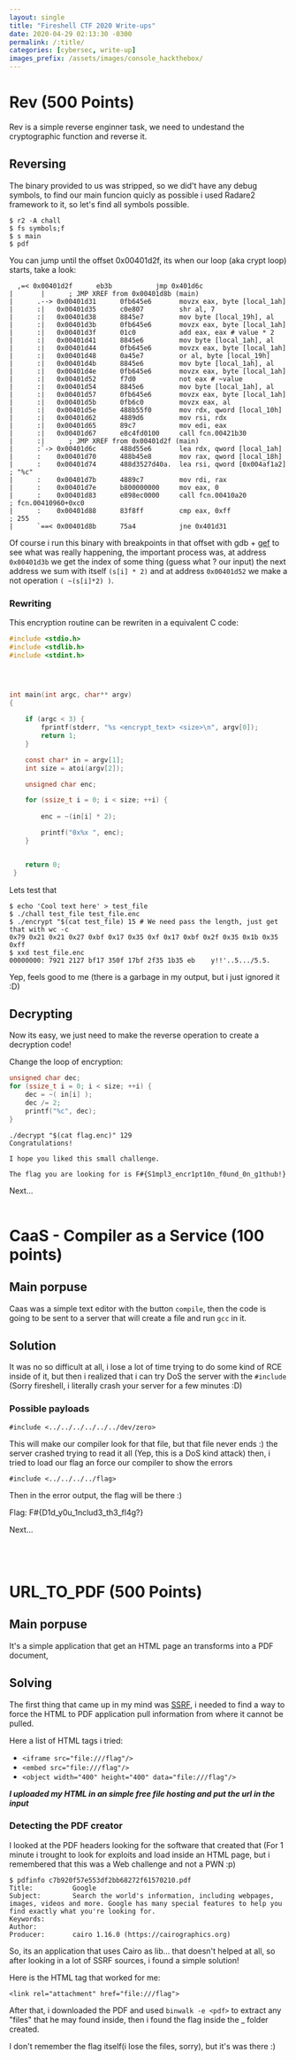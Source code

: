 ```yaml
---
layout: single
title: "Fireshell CTF 2020 Write-ups"
date: 2020-04-29 02:13:30 -0300
permalink: /:title/
categories: [cybersec, write-up]
images_prefix: /assets/images/console_hackthebox/
---
```


# Rev (500 Points)
Rev is a simple reverse enginner task, we need to undestand the cryptographic function and reverse it. 


## Reversing

The binary provided to us was stripped, so we did't have any debug symbols, to find our main funcion quicly as possible i used Radare2 framework to it, so let's find all symbols possible.


```
$ r2 -A chall
$ fs symbols;f 
$ s main
$ pdf
```

You can jump until the offset 0x00401d2f, its when our loop (aka crypt loop) starts, take a look:

```
  ,=< 0x00401d2f      eb3b           jmp 0x401d6c
|       |      ; JMP XREF from 0x00401d8b (main)
|      .--> 0x00401d31      0fb645e6       movzx eax, byte [local_1ah]
|      :|   0x00401d35      c0e807         shr al, 7 
|      :|   0x00401d38      8845e7         mov byte [local_19h], al
|      :|   0x00401d3b      0fb645e6       movzx eax, byte [local_1ah]
|      :|   0x00401d3f      01c0           add eax, eax # value * 2
|      :|   0x00401d41      8845e6         mov byte [local_1ah], al
|      :|   0x00401d44      0fb645e6       movzx eax, byte [local_1ah]
|      :|   0x00401d48      0a45e7         or al, byte [local_19h]
|      :|   0x00401d4b      8845e6         mov byte [local_1ah], al
|      :|   0x00401d4e      0fb645e6       movzx eax, byte [local_1ah]
|      :|   0x00401d52      f7d0           not eax # ~value
|      :|   0x00401d54      8845e6         mov byte [local_1ah], al
|      :|   0x00401d57      0fb645e6       movzx eax, byte [local_1ah]
|      :|   0x00401d5b      0fb6c0         movzx eax, al
|      :|   0x00401d5e      488b55f0       mov rdx, qword [local_10h]
|      :|   0x00401d62      4889d6         mov rsi, rdx
|      :|   0x00401d65      89c7           mov edi, eax
|      :|   0x00401d67      e8c4fd0100     call fcn.00421b30
|      :|      ; JMP XREF from 0x00401d2f (main)
|      :`-> 0x00401d6c      488d55e6       lea rdx, qword [local_1ah]
|      :    0x00401d70      488b45e8       mov rax, qword [local_18h]
|      :    0x00401d74      488d3527d40a.  lea rsi, qword [0x004af1a2] ; "%c"
|      :    0x00401d7b      4889c7         mov rdi, rax
|      :    0x00401d7e      b800000000     mov eax, 0
|      :    0x00401d83      e898ec0000     call fcn.00410a20           ; fcn.00410960+0xc0
|      :    0x00401d88      83f8ff         cmp eax, 0xff               ; 255
|      `==< 0x00401d8b      75a4           jne 0x401d31
```

Of course i run this binary with breakpoints in that offset with gdb + [gef](https://gef.readthedocs.io/en/master/) to see what was really happening, the important process was, at address ```0x00401d3b``` we get the index of some thing (guess what ? our input) the next address we sum with itself ```(s[i] * 2)``` and at address ```0x00401d52``` we make a not operation ```( ~(s[i]*2) )```.


### Rewriting

This encryption routine can be rewriten in a equivalent C code:

```c
#include <stdio.h>
#include <stdlib.h>
#include <stdint.h>




int main(int argc, char** argv)
{
	
	if (argc < 3) {
		fprintf(stderr, "%s <encrypt_text> <size>\n", argv[0]);
		return 1;
	}

	const char* in = argv[1];
	int size = atoi(argv[2]);

	unsigned char enc;

	for (ssize_t i = 0; i < size; ++i) {
	
		enc = ~(in[i] * 2);	

		printf("0x%x ", enc);
	}


	return 0;
 }

```

Lets test that

```shell
$ echo 'Cool text here' > test_file
$ ./chall test_file test_file.enc
$ ./encrypt "$(cat test_file) 15 # We need pass the length, just get that with wc -c
0x79 0x21 0x21 0x27 0xbf 0x17 0x35 0xf 0x17 0xbf 0x2f 0x35 0x1b 0x35 0xff
$ xxd test_file.enc
00000000: 7921 2127 bf17 350f 17bf 2f35 1b35 eb    y!!'..5.../5.5.
```

Yep, feels good to me (there is a garbage in my output, but i just ignored it :D)


## Decrypting

Now its easy, we just need to make the reverse operation to create a decryption code!

Change the loop of encryption:

```c
unsigned char dec;
for (ssize_t i = 0; i < size; ++i) {
	dec = ~( in[i] );
	dec /= 2;
	printf("%c", dec);
}
```

```shell
./decrypt "$(cat flag.enc)" 129
Congratulations!

I hope you liked this small challenge.

The flag you are looking for is F#{S1mpl3_encr1pt10n_f0und_0n_g1thub!}
```

Next...
<br><br>
# CaaS - Compiler as a Service (100 points)


## Main porpuse

Caas was a simple text editor with the button ```compile```, then the code is going to be sent to a server that will create a file and run ```gcc``` in it.


## Solution

It was no so difficult at all, i lose a lot of time trying to do some kind of RCE inside of it, but then i realized that i can try DoS the server with the ```#include``` (Sorry fireshell, i literally crash your server for a few minutes :D)


### Possible payloads

```#include <../../../../../../dev/zero>```

This will make our compiler look for that file, but that file never ends :) the server crashed trying to read it all (Yep, this is a DoS kind attack) then, i tried to load our flag an force our compiler to show the errors


```#include <../../../../flag>```

Then in the error output, the flag will be there :)

Flag: F#{D1d_y0u_1nclud3_th3_fl4g?}

Next...

<br><br>

# URL_TO_PDF (500 Points)


## Main porpuse
It's a simple application that get an HTML page an transforms into a PDF document,

## Solving

The first thing that came up in my mind was [SSRF](https://portswigger.net/web-security/ssrf), i needed to find a way to force the HTML to PDF application pull information from where it cannot be pulled.

Here a list of HTML tags i tried:
* ```<iframe src="file:///flag"/>```
* ```<embed src="file:///flag"/>```
* ```<object width="400" height="400" data="file:///flag"/>```

***I uploaded my HTML in an simple free file hosting and put the url in the input***

### Detecting the PDF creator

I looked at the PDF headers looking for the software that created that (For 1 minute i trought to look for exploits and load inside an HTML page, but i remembered that this was a Web challenge and not a PWN :p)

```
$ pdfinfo c7b920f57e553df2bb68272f61570210.pdf
Title:          Google
Subject:        Search the world's information, including webpages, images, videos and more. Google has many special features to help you find exactly what you're looking for.
Keywords:       
Author:         
Producer:       cairo 1.16.0 (https://cairographics.org)
````

So, its an application that uses Cairo as lib... that doesn't helped at all, so after looking in a lot of SSRF sources, i found a simple solution!

Here is the HTML tag that worked for me:

```<link rel="attachment" href="file:///flag">```

After that, i downloaded the PDF and used ```binwalk -e <pdf>``` to extract any "files" that he may found inside, then i found the flag inside the _<pdf> folder created.

I don't remember the flag itself(i lose the files, sorry), but it's was there :)

